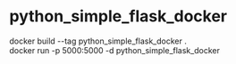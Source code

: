 # python_simple_flask_docker


docker build --tag python_simple_flask_docker .
<br/>
docker run -p 5000:5000 -d python_simple_flask_docker
